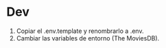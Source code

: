 # Dev

1. Copiar el .env.template y renombrarlo a .env.
2. Cambiar las variables de entorno (The MoviesDB).
